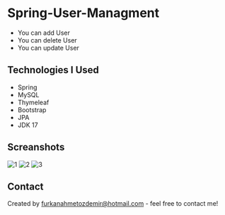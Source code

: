 # Spring-User-Managment
  * You can add User
  * You can delete User
  * You can update User
  
## Technologies I Used 
* Spring
* MySQL
* Thymeleaf
* Bootstrap 
* JPA
* JDK 17

## Screanshots
![1](https://user-images.githubusercontent.com/60478178/161427690-989ef556-0963-43b0-b66b-73f924730c78.PNG)
![2](https://user-images.githubusercontent.com/60478178/161427692-189aa234-1bfe-4591-95d7-17b7e58259cb.PNG)
![3](https://user-images.githubusercontent.com/60478178/161427693-51380afc-a516-4d9e-b881-c691fb0e9cbc.PNG)

## Contact
Created by furkanahmetozdemir@hotmail.com - feel free to contact me!
